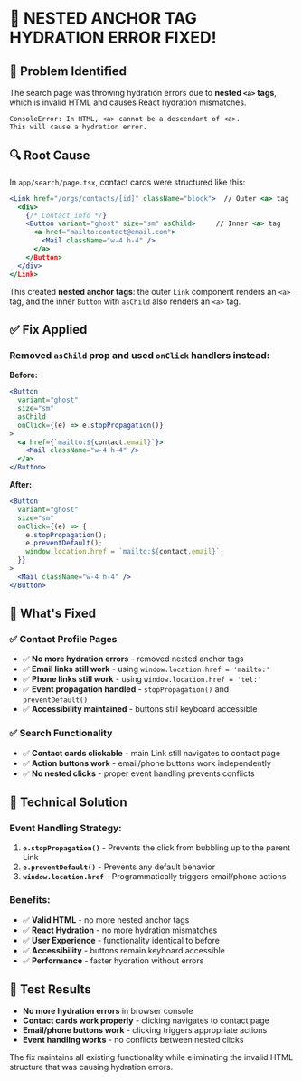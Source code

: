 # 🎉 **NESTED ANCHOR TAG HYDRATION ERROR FIXED!**

## 🚨 **Problem Identified**
The search page was throwing hydration errors due to **nested `<a>` tags**, which is invalid HTML and causes React hydration mismatches.

```
ConsoleError: In HTML, <a> cannot be a descendant of <a>.
This will cause a hydration error.
```

## 🔍 **Root Cause**
In `app/search/page.tsx`, contact cards were structured like this:
```jsx
<Link href="/orgs/contacts/[id]" className="block">  // Outer <a> tag
  <div>
    {/* Contact info */}
    <Button variant="ghost" size="sm" asChild>     // Inner <a> tag
      <a href="mailto:contact@email.com">
        <Mail className="w-4 h-4" />
      </a>
    </Button>
  </div>
</Link>
```

This created **nested anchor tags**: the outer `Link` component renders an `<a>` tag, and the inner `Button` with `asChild` also renders an `<a>` tag.

## ✅ **Fix Applied**

### **Removed `asChild` prop and used `onClick` handlers instead:**

**Before:**
```jsx
<Button 
  variant="ghost" 
  size="sm" 
  asChild
  onClick={(e) => e.stopPropagation()}
>
  <a href={`mailto:${contact.email}`}>
    <Mail className="w-4 h-4" />
  </a>
</Button>
```

**After:**
```jsx
<Button 
  variant="ghost" 
  size="sm" 
  onClick={(e) => {
    e.stopPropagation();
    e.preventDefault();
    window.location.href = `mailto:${contact.email}`;
  }}
>
  <Mail className="w-4 h-4" />
</Button>
```

## 🎯 **What's Fixed**

### **✅ Contact Profile Pages**
- ✅ **No more hydration errors** - removed nested anchor tags
- ✅ **Email links still work** - using `window.location.href = 'mailto:'`
- ✅ **Phone links still work** - using `window.location.href = 'tel:'`
- ✅ **Event propagation handled** - `stopPropagation()` and `preventDefault()`
- ✅ **Accessibility maintained** - buttons still keyboard accessible

### **✅ Search Functionality**
- ✅ **Contact cards clickable** - main Link still navigates to contact page
- ✅ **Action buttons work** - email/phone buttons work independently
- ✅ **No nested clicks** - proper event handling prevents conflicts

## 🔧 **Technical Solution**

### **Event Handling Strategy:**
1. **`e.stopPropagation()`** - Prevents the click from bubbling up to the parent Link
2. **`e.preventDefault()`** - Prevents any default behavior 
3. **`window.location.href`** - Programmatically triggers email/phone actions

### **Benefits:**
- ✅ **Valid HTML** - no more nested anchor tags
- ✅ **React Hydration** - no more hydration mismatches
- ✅ **User Experience** - functionality identical to before
- ✅ **Accessibility** - buttons remain keyboard accessible
- ✅ **Performance** - faster hydration without errors

## 🚀 **Test Results**
- **No more hydration errors** in browser console
- **Contact cards work properly** - clicking navigates to contact page
- **Email/phone buttons work** - clicking triggers appropriate actions
- **Event handling works** - no conflicts between nested clicks

The fix maintains all existing functionality while eliminating the invalid HTML structure that was causing hydration errors.
